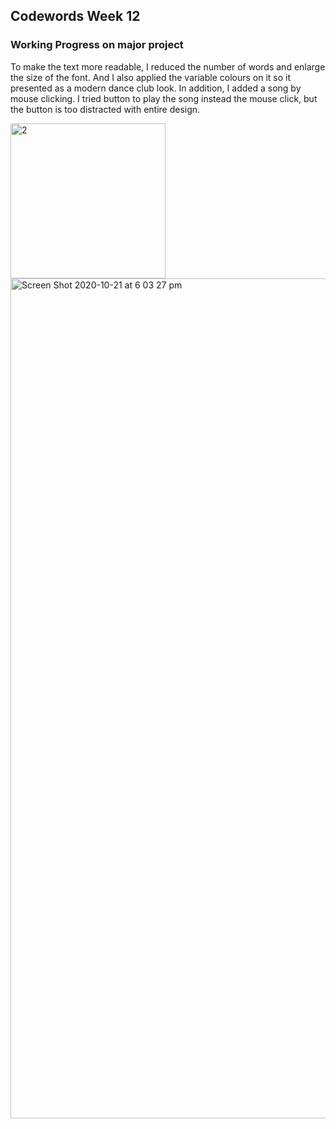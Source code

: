 ## Codewords Week 12

### Working Progress on major project

To make the text more readable, I reduced the number of words and enlarge the size of the font. And I also applied the variable colours on it so it presented as a modern dance club look. In addition, I added a song by mouse clicking. I tried button to play the song instead the mouse click, but the button is too distracted with entire design. 

<img width="248" alt="2" src="https://user-images.githubusercontent.com/68985217/96684831-f4b73880-13c7-11eb-86b7-218baf11b94a.png">

<img width="1344" alt="Screen Shot 2020-10-21 at 6 03 27 pm" src="https://user-images.githubusercontent.com/68985217/96684807-ec5efd80-13c7-11eb-92e8-55ed03984019.png">
